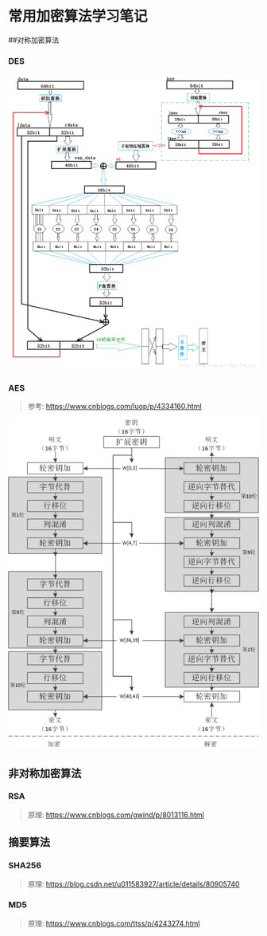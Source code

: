 # 常用加密算法学习笔记

##对称加密算法

### DES

![](./img/DES加密流程.png)

### AES

>  参考: https://www.cnblogs.com/luop/p/4334160.html

![](./img/AES加密流程.png)





## 非对称加密算法

### RSA

> 原理: https://www.cnblogs.com/gwind/p/8013116.html

## 摘要算法

### SHA256

> 原理: https://blog.csdn.net/u011583927/article/details/80905740

### MD5

> 原理: https://www.cnblogs.com/ttss/p/4243274.html

